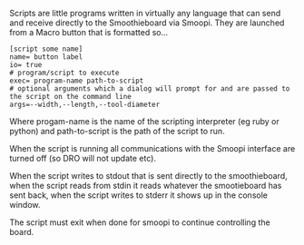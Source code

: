 Scripts are little programs written in virtually any language that can send and receive directly to the Smoothieboard via Smoopi.
They are launched from a Macro button that is formatted so...

    [script some name]
    name= button label
    io= true
    # program/script to execute
    exec= program-name path-to-script
    # optional arguments which a dialog will prompt for and are passed to the script on the command line
    args=--width,--length,--tool-diameter

Where progam-name is the name of the scripting interpreter (eg ruby or python) and path-to-script is the path of the script to run.

When the script is running all communications with the Smoopi interface are turned off (so DRO will not update etc).

When the script writes to stdout that is sent directly to the smoothieboard, when the script reads from stdin it reads whatever the smootieboard has sent back, when the script writes to stderr it shows up in the console window.

The script must exit when done for smoopi to continue controlling the board.
